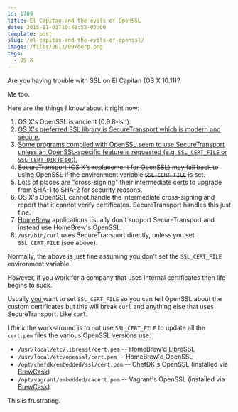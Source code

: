 ```yaml
---
id: 1709
title: El Capitan and the evils of OpenSSL
date: 2015-11-03T10:48:52-05:00
template: post
slug: /el-capitan-and-the-evils-of-openssl/
image: /files/2011/09/derp.png
tags:
  - OS X
---
```


Are you having trouble with SSL on El Capitan (OS X 10.11)?

Me too.

Here are the things I know about it right now:

1.  OS X's OpenSSL is ancient (0.9.8-ish).
1.  <ins datetime="2016-08-23T14:57:34+00:00">OS X's preferred SSL library is
    SecureTransport which is modern and secure.</ins>
1.  <ins datetime="2016-08-23T14:57:34+00:00">Some programs compiled with
    OpenSSL seem to use SecureTransport unless an OpenSSL-specific feature is
    requested (e.g. `SSL_CERT_FILE` or `SSL_CERT_DIR` is set).</ins>
1.  <del datetime="2016-08-23T14:57:34+00:00">SecureTransport (OS X's
    replacement for OpenSSL) may fall back to using OpenSSL if the environment
    variable `SSL_CERT_FILE` is set.</del>
1.  Lots of places are "cross-signing" their intermediate certs to upgrade
    from SHA-1 to SHA-2 for security reasons.
1.  OS X's OpenSSL cannot handle the intermediate cross-signing and report
    that it cannot verify certificates. SecureTransport handles this just
    fine.
1.  [HomeBrew](http://brew.sh/) applications usually don't support
    SecureTransport and instead use HomeBrew's OpenSSL.
1.  `/usr/bin/curl` uses SecureTransport directly, unless you set
    `SSL_CERT_FILE` (see above).

Normally, the above is just fine assuming you don't set the `SSL_CERT_FILE`
environment variable.

However, if you work for a company that uses internal certificates then life
begins to suck.

Usually <ins datetime="2016-08-23T14:57:34+00:00">you </ins>want to set
`SSL_CERT_FILE` so you can tell OpenSSL about the custom certificates but this
will break `curl` and anything else that uses SecureTransport. Like `curl`.

I _think_ the work-around is to not use `SSL_CERT_FILE` to update all the
`cert.pem` files the various OpenSSL versions use:

* `/usr/local/etc/libressl/cert.pem` -- HomeBrew'd
  [LibreSSL](http://www.libressl.org/)
* `/usr/local/etc/openssl/cert.pem` -- HomeBrew'd OpenSSL
* `/opt/chefdk/embedded/ssl/cert.pem` -- ChefDK's OpenSSL (installed via
  [BrewCask](https://github.com/caskroom/homebrew-cask))
* `/opt/vagrant/embedded/cacert.pem` -- Vagrant's OpenSSL (installed via
  [BrewCask](https://github.com/caskroom/homebrew-cask))

This is frustrating.
